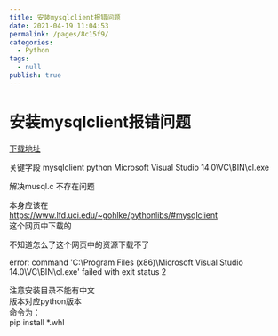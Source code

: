 ```yaml
---
title: 安装mysqlclient报错问题
date: 2021-04-19 11:04:53
permalink: /pages/8c15f9/
categories: 
  - Python
tags: 
  - null
publish: true
---
```

# 安装mysqlclient报错问题  

[下载地址](https://github.com/AngusWG/TestProject/tree/master/%E5%B7%A5%E5%85%B7/%E8%A7%A3%E5%86%B3%E5%90%84%E7%A7%8D%E7%96%91%E9%9A%BE%E6%9D%82%E7%97%87%E7%9A%84%E7%8E%AF%E5%A2%83%E5%8C%85/mysqlclient%20wheel)    
    
关键字段 mysqlclient python  Microsoft Visual Studio 14.0\VC\BIN\cl.exe    
    
解决musql.c 不存在问题     
    
本身应该在     
https://www.lfd.uci.edu/~gohlke/pythonlibs/#mysqlclient     
这个网页中下载的     
    
不知道怎么了这个网页中的资源下载不了     
    
error: command 'C:\\Program Files (x86)\\Microsoft Visual Studio 14.0\\VC\\BIN\\cl.exe' failed with exit status 2    
    
注意安装目录不能有中文    
版本对应python版本    
命令为：    
pip install *.whl     
